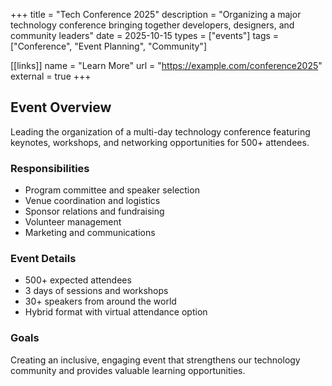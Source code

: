 +++
title = "Tech Conference 2025"
description = "Organizing a major technology conference bringing together developers, designers, and community leaders"
date = 2025-10-15
types = ["events"]
tags = ["Conference", "Event Planning", "Community"]

[[links]]
name = "Learn More"
url = "https://example.com/conference2025"
external = true
+++

## Event Overview

Leading the organization of a multi-day technology conference featuring keynotes, workshops, and networking opportunities for 500+ attendees.

### Responsibilities

- Program committee and speaker selection
- Venue coordination and logistics
- Sponsor relations and fundraising
- Volunteer management
- Marketing and communications

### Event Details

- 500+ expected attendees
- 3 days of sessions and workshops
- 30+ speakers from around the world
- Hybrid format with virtual attendance option

### Goals

Creating an inclusive, engaging event that strengthens our technology community and provides valuable learning opportunities.
